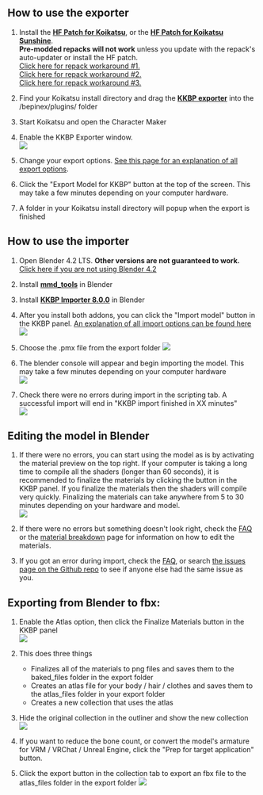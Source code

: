 ## How to use the exporter 

1. Install the <a style="font-weight:bold" href="https://github.com/ManlyMarco/KK-HF_Patch"> HF Patch for Koikatsu</a>, or the <a style="font-weight:bold" href="https://github.com/ManlyMarco/KKS-HF_Patch"> HF Patch for Koikatsu Sunshine</a>.  
**Pre-modded repacks will not work** unless you update with the repack's auto-updater or install the HF patch.  
[Click here for repack workaround #1.](https://github.com/FlailingFog/KK-Blender-Porter-Pack/issues/465#issuecomment-2602969013)  
[Click here for repack workaround #2.](https://github.com/FlailingFog/KK-Blender-Porter-Pack/issues/523)  
[Click here for repack workaround #3.](https://github.com/FlailingFog/KK-Blender-Porter-Pack/issues/560)

1. Find your Koikatsu install directory and drag the <a style="font-weight:bold" href="https://github.com/FlailingFog/KK-Blender-Porter-Pack/releases">KKBP exporter</a> into the /bepinex/plugins/ folder

1. Start Koikatsu and open the Character Maker
   
1. Enable the KKBP Exporter window.  
![ ](https://raw.githubusercontent.com/FlailingFog/flailingfog.github.io/master/assets/images/exportpanel2.png)

1. Change your export options. [See this page for an explanation of all export options](export_panel).
   
1. Click the "Export Model for KKBP" button at the top of the screen. This may take a few minutes depending on your computer hardware.
   
3. A folder in your Koikatsu install directory will popup when the export is finished

## How to use the importer
1. Open Blender 4.2 LTS. **Other versions are not guaranteed to work.** [Click here if you are not using Blender 4.2](faq)
   
1. Install <a style="font-weight:bold" href="https://extensions.blender.org/add-ons/mmd-tools/">mmd_tools</a> in Blender
   
1. Install <a style="font-weight:bold" href="https://github.com/FlailingFog/KK-Blender-Porter-Pack/releases">KKBP Importer 8.0.0</a> in Blender
   
1. After you install both addons, you can click the "Import model" button in the KKBP panel. [An explanation of all import options can be found here](import_panel)   
![ ](https://raw.githubusercontent.com/FlailingFog/flailingfog.github.io/master/assets/images/importpanel2.png)

1. Choose the .pmx file from the export folder 
![ ](https://raw.githubusercontent.com/FlailingFog/flailingfog.github.io/master/assets/images/importpanel3.png)

1. The blender console will appear and begin importing the model. This may take a few minutes depending on your computer hardware  
![ ](https://raw.githubusercontent.com/FlailingFog/flailingfog.github.io/master/assets/images/importpanel4.png)

1. Check there were no errors during import in the scripting tab. A successful import will end in "KKBP import finished in XX minutes"  
![ ](https://raw.githubusercontent.com/FlailingFog/flailingfog.github.io/master/assets/images/importpanel5.png)

## Editing the model in Blender
1. If there were no errors, you can start using the model as is by activating the material preview on the top right. If your computer is taking a long time to compile all the shaders (longer than 60 seconds), it is recommended to finalize the materials by clicking the button in the KKBP panel. If you finalize the materials then the shaders will compile very quickly. Finalizing the materials can take anywhere from 5 to 30 minutes depending on your hardware and model.  
![ ](https://raw.githubusercontent.com/FlailingFog/flailingfog.github.io/master/assets/images/importpanel6.png)

1. If there were no errors but something doesn't look right, check the [FAQ](faq) or the [material breakdown](material_breakdown) page for information on how to edit the materials. 

1. If you got an error during import, check the [FAQ](faq), or search [the issues page on the Github repo](https://github.com/FlailingFog/KK-Blender-Porter-Pack/issues) to see if anyone else had the same issue as you.

## Exporting from Blender to fbx:

1. Enable the Atlas option, then click the Finalize Materials button in the KKBP panel  
![ ](https://raw.githubusercontent.com/FlailingFog/git-wiki-skeleton/master/assets/images/atlasoption.png)
   
1. This does three things
    * Finalizes all of the materials to png files and saves them to the baked_files folder in the export folder
    * Creates an atlas file for your body / hair / clothes and saves them to the atlas_files folder in your export folder
    * Creates a new collection that uses the atlas
   
1. Hide the original collection in the outliner and show the new collection
![ ](https://raw.githubusercontent.com/FlailingFog/flailingfog.github.io/master/assets/images/importpanel7.png)

1. If you want to reduce the bone count, or convert the model's armature for VRM / VRChat / Unreal Engine, click the "Prep for target application" button.   
   
1. Click the export button in the collection tab to export an fbx file to the atlas_files folder in the export folder
![ ](https://raw.githubusercontent.com/FlailingFog/flailingfog.github.io/master/assets/images/importpanel8.png)
